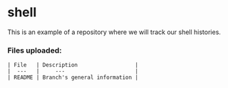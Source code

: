 # shell
This is an example of a repository where we will track our shell histories.

### Files uploaded:

	| File   | Description                  |
	|  ---   |     ---                      |   
	| README | Branch's general information |
